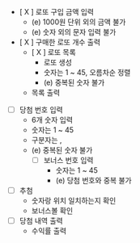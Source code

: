 - [ X ] 로또 구입 금액 입력
  - (e) 1000원 단위 외의 금액 불가
  - (e) 숫자 외의 문자 입력 불가
- [ X ] 구매한 로또 개수 출력
    - [ X ] 로또 목록
        - 로또 생성
        - 숫자는 1 ~ 45, 오름차순 정렬
        - (e) 중복된 숫자 불가
    - 목록 출력
- [ ] 당첨 번호 입력
    - 6개 숫자 입력
    - 숫자는 1 ~ 45
    - 구분자는 ,
    - (e) 중복된 숫자 불가
      - [ ] 보너스 번호 입력
        - 숫자는 1 ~ 45
        - (e) 당첨 번호와 중복 불가
- [ ] 추첨
    - 숫자랑 위치 일치하는지 확인
    - 보너스볼 확인
- [ ] 당첨 내역 출력
    - 수익률 출력